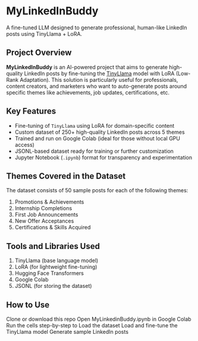 # MyLinkedInBuddy
A fine-tuned LLM designed to generate professional, human-like LinkedIn posts using TinyLlama + LoRA.

## Project Overview

**MyLinkedInBuddy** is an AI-powered project that aims to generate high-quality LinkedIn posts by fine-tuning the [TinyLlama](https://huggingface.co/TinyLlama) model with LoRA (Low-Rank Adaptation). This solution is particularly useful for professionals, content creators, and marketers who want to auto-generate posts around specific themes like achievements, job updates, certifications, etc.

## Key Features

- Fine-tuning of `TinyLlama` using LoRA for domain-specific content
- Custom dataset of 250+ high-quality LinkedIn posts across 5 themes
- Trained and run on Google Colab (ideal for those without local GPU access)
- JSONL-based dataset ready for training or further customization
- Jupyter Notebook (`.ipynb`) format for transparency and experimentation

## Themes Covered in the Dataset

The dataset consists of 50 sample posts for each of the following themes:

1. Promotions & Achievements  
2. Internship Completions  
3. First Job Announcements  
4. New Offer Acceptances  
5. Certifications & Skills Acquired

## Tools and Libraries Used

1. TinyLlama (base language model)
2. LoRA (for lightweight fine-tuning)
3. Hugging Face Transformers
4. Google Colab
5. JSONL (for storing the dataset)

## How to Use

Clone or download this repo
Open MyLinkedinBuddy.ipynb in Google Colab
Run the cells step-by-step to
Load the dataset
Load and fine-tune the TinyLlama model
Generate sample LinkedIn posts
